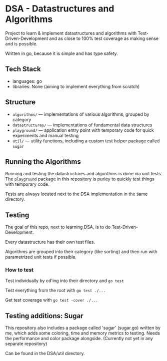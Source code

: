 # DSA - Datastructures and Algorithms

Project to learn & implement datastructures and algorithms with Test-Driven-Development and as close to 100% test coverage as making sense and is possible.

Written in go, because it is simple and has type safety.

## Tech Stack

- languages: go
- libraries: None (aiming to implement everything from scratch)

## Structure

- `algorithms/` — implementations of various algorithms, grouped by category  
- `datastructures/` — implementations of fundamental data structures  
- `playground/` — application entry point with temporary code for quick experiments and manual testing  
- `util/` — utility functions, including a custom test helper package called `sugar`

## Running the Algorithms

Running and testing the datastructures and algorithms is done via unit tests.
The `playground` package in this repository is purley to quickly test things with temporary code.

Tests are always located next to the DSA implementation in the same directory.

## Testing

The goal of this repo, next to learning DSA, is to do Test-Driven-Development.

Every datastructure has their own test files.

Algorithms are grouped into their category (like sorting) and then run with parametrized unit tests if possible.

### How to test

Test individually by cd'ing into their directory and `go test`

Test everything from the root with `go test ./...`

Get test coverage with `go test -cover ./...`

## Testing additions: Sugar

This repository also includes a package called 'sugar' (sugar.go) written by me, which adds some coloring, time and memory metrics to testing.
Needs the performance and color package alongside. (Currently not yet in any separate repository)

Can be found in the DSA/util directory.
